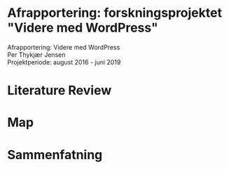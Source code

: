 # Afrapportering: forskningsprojektet "Videre med WordPress"

Afrapportering: Videre med WordPress  
Per Thykjær Jensen  
Projektperiode: august 2016 - juni 2019  


# Literature Review

# Map

# Sammenfatning
